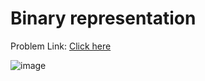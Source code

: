 # Binary representation

Problem Link: [Click here](https://www.geeksforgeeks.org/problems/binary-representation5003/1?page=4&difficulty=School&sortBy=submissions)


![image](https://github.com/user-attachments/assets/60cb2777-bfb8-4fc4-a7c3-73e1463d3d77)
